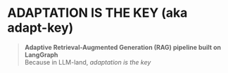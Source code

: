 # ADAPTATION IS THE KEY (aka **adapt-key**)

> **Adaptive Retrieval-Augmented Generation (RAG) pipeline built on LangGraph**  
> Because in LLM-land, *adaptation is the key*
